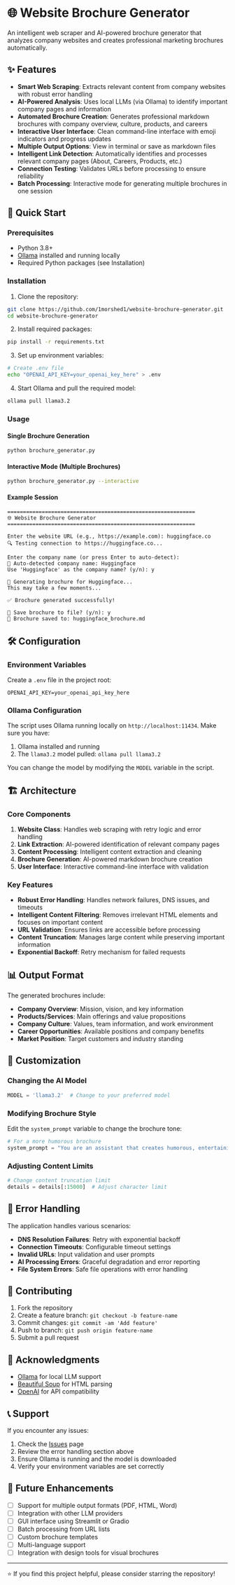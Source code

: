 # 🌐 Website Brochure Generator

An intelligent web scraper and AI-powered brochure generator that analyzes company websites and creates professional marketing brochures automatically.

## ✨ Features

- **Smart Web Scraping**: Extracts relevant content from company websites with robust error handling
- **AI-Powered Analysis**: Uses local LLMs (via Ollama) to identify important company pages and information
- **Automated Brochure Creation**: Generates professional markdown brochures with company overview, culture, products, and careers
- **Interactive User Interface**: Clean command-line interface with emoji indicators and progress updates
- **Multiple Output Options**: View in terminal or save as markdown files
- **Intelligent Link Detection**: Automatically identifies and processes relevant company pages (About, Careers, Products, etc.)
- **Connection Testing**: Validates URLs before processing to ensure reliability
- **Batch Processing**: Interactive mode for generating multiple brochures in one session

## 🚀 Quick Start

### Prerequisites

- Python 3.8+
- [Ollama](https://ollama.ai/) installed and running locally
- Required Python packages (see Installation)

### Installation

1. Clone the repository:

```bash
git clone https://github.com/1morshed1/website-brochure-generator.git
cd website-brochure-generator
```

2. Install required packages:

```bash
pip install -r requirements.txt
```

3. Set up environment variables:

```bash
# Create .env file
echo "OPENAI_API_KEY=your_openai_key_here" > .env
```

4. Start Ollama and pull the required model:

```bash
ollama pull llama3.2
```

### Usage

#### Single Brochure Generation

```bash
python brochure_generator.py
```

#### Interactive Mode (Multiple Brochures)

```bash
python brochure_generator.py --interactive
```

#### Example Session

```
============================================================
🌐 Website Brochure Generator
============================================================

Enter the website URL (e.g., https://example.com): huggingface.co
🔍 Testing connection to https://huggingface.co...

Enter the company name (or press Enter to auto-detect):
🤖 Auto-detected company name: Huggingface
Use 'Huggingface' as the company name? (y/n): y

🚀 Generating brochure for Huggingface...
This may take a few moments...

✅ Brochure generated successfully!

💾 Save brochure to file? (y/n): y
📄 Brochure saved to: huggingface_brochure.md
```

## 🛠️ Configuration

### Environment Variables

Create a `.env` file in the project root:

```env
OPENAI_API_KEY=your_openai_api_key_here
```

### Ollama Configuration

The script uses Ollama running locally on `http://localhost:11434`. Make sure you have:

1. Ollama installed and running
2. The `llama3.2` model pulled: `ollama pull llama3.2`

You can change the model by modifying the `MODEL` variable in the script.

## 🏗️ Architecture

### Core Components

1. **Website Class**: Handles web scraping with retry logic and error handling
2. **Link Extraction**: AI-powered identification of relevant company pages
3. **Content Processing**: Intelligent content extraction and cleaning
4. **Brochure Generation**: AI-powered markdown brochure creation
5. **User Interface**: Interactive command-line interface with validation

### Key Features

- **Robust Error Handling**: Handles network failures, DNS issues, and timeouts
- **Intelligent Content Filtering**: Removes irrelevant HTML elements and focuses on important content
- **URL Validation**: Ensures links are accessible before processing
- **Content Truncation**: Manages large content while preserving important information
- **Exponential Backoff**: Retry mechanism for failed requests

## 📊 Output Format

The generated brochures include:

- **Company Overview**: Mission, vision, and key information
- **Products/Services**: Main offerings and value propositions
- **Company Culture**: Values, team information, and work environment
- **Career Opportunities**: Available positions and company benefits
- **Market Position**: Target customers and industry standing

## 🔧 Customization

### Changing the AI Model

```python
MODEL = 'llama3.2'  # Change to your preferred model
```

### Modifying Brochure Style

Edit the `system_prompt` variable to change the brochure tone:

```python
# For a more humorous brochure
system_prompt = "You are an assistant that creates humorous, entertaining brochures..."
```

### Adjusting Content Limits

```python
# Change content truncation limit
details = details[:15000]  # Adjust character limit
```

## 🚨 Error Handling

The application handles various scenarios:

- **DNS Resolution Failures**: Retry with exponential backoff
- **Connection Timeouts**: Configurable timeout settings
- **Invalid URLs**: Input validation and user prompts
- **AI Processing Errors**: Graceful degradation and error reporting
- **File System Errors**: Safe file operations with error handling

## 🤝 Contributing

1. Fork the repository
2. Create a feature branch: `git checkout -b feature-name`
3. Commit changes: `git commit -am 'Add feature'`
4. Push to branch: `git push origin feature-name`
5. Submit a pull request

## 🙏 Acknowledgments

- [Ollama](https://ollama.ai/) for local LLM support
- [Beautiful Soup](https://www.crummy.com/software/BeautifulSoup/) for HTML parsing
- [OpenAI](https://openai.com/) for API compatibility

## 📞 Support

If you encounter any issues:

1. Check the [Issues](https://github.com/1morshed1/website-brochure-generator/issues) page
2. Review the error handling section above
3. Ensure Ollama is running and the model is downloaded
4. Verify your environment variables are set correctly

## 🔮 Future Enhancements

- [ ] Support for multiple output formats (PDF, HTML, Word)
- [ ] Integration with other LLM providers
- [ ] GUI interface using Streamlit or Gradio
- [ ] Batch processing from URL lists
- [ ] Custom brochure templates
- [ ] Multi-language support
- [ ] Integration with design tools for visual brochures

---

⭐ If you find this project helpful, please consider starring the repository!

